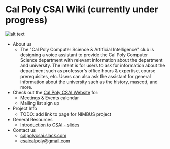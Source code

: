 # Cal Poly CSAI Wiki (currently under progress)

![alt text](https://raw.githubusercontent.com/calpoly-csai/CSAI_Voice_Assistant/master/Misc/Images/CalPoly-CSAI_cpcsai_rectanglefilled.png)




* About us
  * The "Cal Poly Computer Science & Artificial Intelligence" club is designing a voice assistant to provide the Cal Poly Computer Science department with relevant information about the department and university. The intent is for users to ask for information about the department such as professor's office hours & expertise, course prerequisites, etc. Users can also ask the assistant for general information about the university such as the history, mascott, and more.
* Check out the [Cal Poly CSAI Website](https://www.calpolycsai.com/) for:
  * Meetings & Events calendar
  * Mailing list sign up
* Project Info
  * TODO: add link to page for NIMBUS project
* General Resources
  * [Introduction to CSAI - slides](https://docs.google.com/presentation/d/1WgUJLcqPf2HwxeoAaZaCpyUTtrVWwVPRbvtkVkHzGN4/edit?usp=sharing)
* Contact us
  * [calpolycsai.slack.com](https://calpolycsai.slack.com)
  * csaicalpoly@gmail.com
